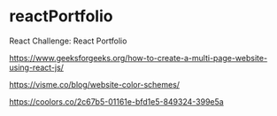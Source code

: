 # reactPortfolio
React Challenge: React Portfolio


https://www.geeksforgeeks.org/how-to-create-a-multi-page-website-using-react-js/ 

https://visme.co/blog/website-color-schemes/

https://coolors.co/2c67b5-01161e-bfd1e5-849324-399e5a